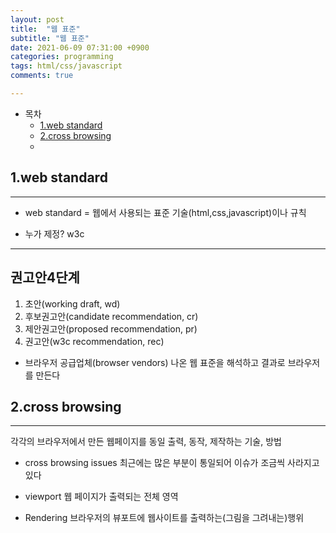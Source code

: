 ```yaml
---
layout: post
title:  "웹 표준"
subtitle: "웹 표준"
date: 2021-06-09 07:31:00 +0900
categories: programming
tags: html/css/javascript
comments: true

---
```


- 목차
    + [1.web standard](#1.webstandard)
    - [2.cross browsing ](#crossbrowsing )
    - 
## 1.web standard
---
- web standard = 웹에서 사용되는 표준 기술(html,css,javascript)이나 규칙 
+ 누가 제정? w3c
---
권고안4단계
---
1. 초안(working draft, wd)
2. 후보권고안(candidate recommendation, cr)
3. 제안권고안(proposed recommendation, pr)
4. 권고안(w3c recommendation, rec)
   
- 브라우저 공급업체(browser vendors)
나온 웹 표준을 해석하고 결과로 브라우저를 만든다 

## 2.cross browsing 
---
각각의 브라우저에서 만든 웹페이지를 동일 출력, 동작, 제작하는 기술, 방법
- cross browsing issues
최근에는 많은 부분이 통일되어 이슈가 조금씩 사라지고 있다
- viewport
웹 페이지가 출력되는 전체 영역

- Rendering 
브라우저의 뷰포트에 웹사이트를 출력하는(그림을 그려내는)행위
 


